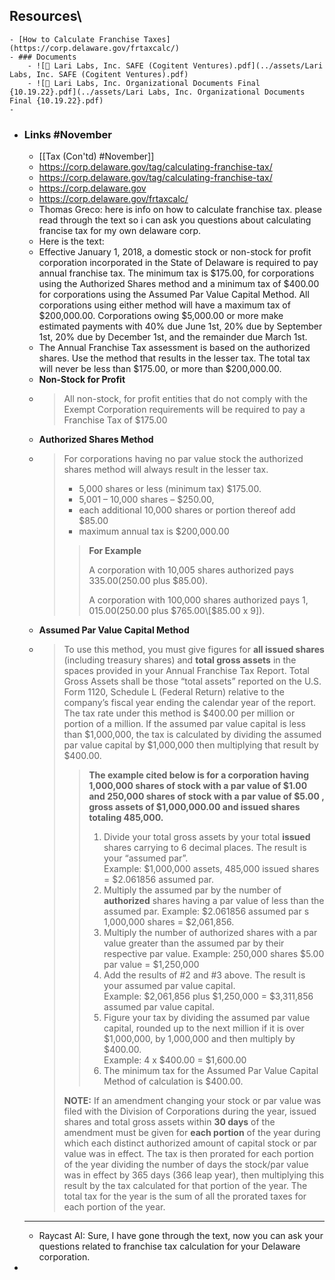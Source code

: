 ## Resources\
	- [How to Calculate Franchise Taxes](https://corp.delaware.gov/frtaxcalc/)
	- ### Documents
		- ![📄 Lari Labs, Inc. SAFE (Cogitent Ventures).pdf](../assets/Lari Labs, Inc. SAFE (Cogitent Ventures).pdf)
		- ![📄 Lari Labs, Inc. Organizational Documents Final {10.19.22}.pdf](../assets/Lari Labs, Inc. Organizational Documents Final {10.19.22}.pdf)
	-
- ### Links #November
	- [[Tax (Con'td) #November]]
	- https://corp.delaware.gov/tag/calculating-franchise-tax/
	- https://corp.delaware.gov/tag/calculating-franchise-tax/
	- https://corp.delaware.gov
	- https://corp.delaware.gov/frtaxcalc/
	- Thomas Greco: here is info on how to calculate franchise tax. please read through the text so i can ask you questions about calculating francise tax for my own delaware corp.
	- Here is the text:
	- Effective January 1, 2018, a domestic stock or non-stock for profit corporation incorporated in the State of Delaware is required to pay annual franchise tax. The minimum tax is $175.00, for corporations using the Authorized Shares method and a minimum tax of $400.00 for corporations using the Assumed Par Value Capital Method. All corporations using either method will have a maximum tax of $200,000.00. Corporations owing $5,000.00 or more make estimated payments with 40% due June 1st, 20% due by September 1st, 20% due by December 1st, and the remainder due March 1st.
	- The Annual Franchise Tax assessment is based on the authorized shares. Use the method that results in the lesser tax. The total tax will never be less than $175.00, or more than $200,000.00.
	- **Non-Stock for Profit**
	- > All non-stock, for profit entities that do not comply with the Exempt Corporation requirements will be required to pay a Franchise Tax of $175.00
	- **Authorized Shares Method**
	- > For corporations having no par value stock the authorized shares method will always result in the lesser tax.
	  > 
	  > *   5,000 shares or less (minimum tax) $175.00.
	  > *   5,001 – 10,000 shares – $250.00,
	  > *   each additional 10,000 shares or portion thereof add $85.00
	  > *   maximum annual tax is $200,000.00
	  > 
	  > > **For Example**
	  > > 
	  > > A corporation with 10,005 shares authorized pays $335.00($250.00 plus $85.00).
	  > > 
	  > > A corporation with 100,000 shares authorized pays $1,015.00($250.00 plus $765.00\[$85.00 x 9\]).
	- **Assumed Par Value Capital Method**
	- > To use this method, you must give figures for **all issued shares** (including treasury shares) and **total gross assets** in the spaces provided in your Annual Franchise Tax Report. Total Gross Assets shall be those “total assets” reported on the U.S. Form 1120, Schedule L (Federal Return) relative to the company’s fiscal year ending the calendar year of the report. The tax rate under this method is $400.00 per million or portion of a million. If the assumed par value capital is less than $1,000,000, the tax is calculated by dividing the assumed par value capital by $1,000,000 then multiplying that result by $400.00.
	  > 
	  > > **The example cited below is for a corporation having 1,000,000 shares of stock with a par value of $1.00 and 250,000 shares of stock with a par value of $5.00 , gross assets of $1,000,000.00 and issued shares totaling 485,000.**
	  > > 
	  > > 1.  Divide your total gross assets by your total **issued** shares carrying to 6 decimal places. The result is your “assumed par”.  
	  > >     Example: $1,000,000 assets, 485,000 issued shares = $2.061856 assumed par.
	  > > 2.  Multiply the assumed par by the number of **authorized** shares having a par value of less than the assumed par. Example: $2.061856 assumed par s 1,000,000 shares = $2,061,856.
	  > > 3.  Multiply the number of authorized shares with a par value greater than the assumed par by their respective par value. Example: 250,000 shares $5.00 par value = $1,250,000
	  > > 4.  Add the results of #2 and #3 above. The result is your assumed par value capital.  
	  > >     Example: $2,061,856 plus $1,250,000 = $3,311,856 assumed par value capital.
	  > > 5.  Figure your tax by dividing the assumed par value capital, rounded up to the next million if it is over $1,000,000, by 1,000,000 and then multiply by $400.00.  
	  > >     Example: 4 x $400.00 = $1,600.00
	  > > 6.  The minimum tax for the Assumed Par Value Capital Method of calculation is $400.00.
	  > 
	  > **NOTE:** If an amendment changing your stock or par value was filed with the Division of Corporations during the year, issued shares and total gross assets within **30 days** of the amendment must be given for **each portion** of the year during which each distinct authorized amount of capital stock or par value was in effect. The tax is then prorated for each portion of the year dividing the number of days the stock/par value was in effect by 365 days (366 leap year), then multiplying this result by the tax calculated for that portion of the year. The total tax for the year is the sum of all the prorated taxes for each portion of the year.
	- ---
	- Raycast AI: Sure, I have gone through the text, now you can ask your questions related to franchise tax calculation for your Delaware corporation.
-